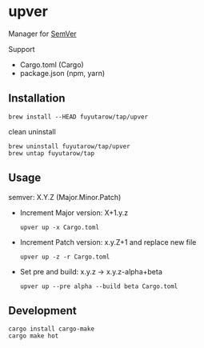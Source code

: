 # upver

Manager for [SemVer](https://semver.org/)

Support
- Cargo.toml (Cargo)
- package.json (npm, yarn)


## Installation
```
brew install --HEAD fuyutarow/tap/upver
```

clean uninstall
```
brew uninstall fuyutarow/tap/upver
brew untap fuyutarow/tap
```


## Usage
semver: X.Y.Z (Major.Minor.Patch)

- Increment Major version: X+1.y.z
  ```
  upver up -x Cargo.toml
  ```
- Increment Patch version: x.y.Z+1 and replace new file
  ```
  upver up -z -r Cargo.toml
  ```
- Set pre and build: x.y.z -> x.y.z-alpha+beta
  ```
  upver up --pre alpha --build beta Cargo.toml
  ```


## Development
```
cargo install cargo-make
cargo make hot
```
